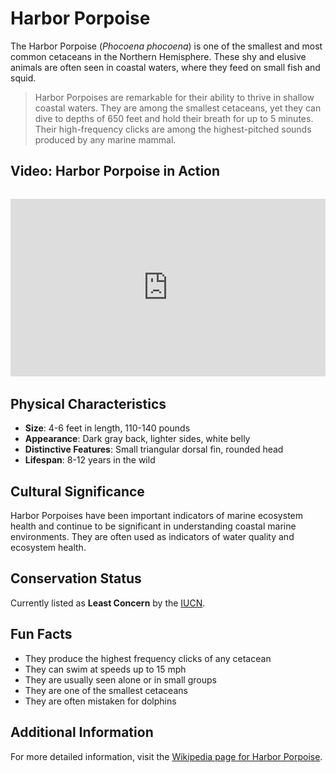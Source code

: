 # Harbor Porpoise

The Harbor Porpoise (*Phocoena phocoena*) is one of the smallest and most common cetaceans in the Northern Hemisphere. These shy and elusive animals are often seen in coastal waters, where they feed on small fish and squid.

> Harbor Porpoises are remarkable for their ability to thrive in shallow coastal waters. They are among the smallest cetaceans, yet they can dive to depths of 650 feet and hold their breath for up to 5 minutes. Their high-frequency clicks are among the highest-pitched sounds produced by any marine mammal.

## Video: Harbor Porpoise in Action
<div class="video-container" style="position: relative; padding-bottom: 56.25%; height: 0; overflow: hidden; max-width: 100%; margin: 2rem 0;">
    <iframe style="position: absolute; top: 0; left: 0; width: 100%; height: 100%;" 
            src="https://www.youtube.com/embed/-vVeZw96jSo" 
            title="Harbor Porpoise in Action" 
            frameborder="0" 
            allow="accelerometer; autoplay; clipboard-write; encrypted-media; gyroscope; picture-in-picture" 
            allowfullscreen>
    </iframe>
</div>

## Physical Characteristics

- **Size**: 4-6 feet in length, 110-140 pounds
- **Appearance**: Dark gray back, lighter sides, white belly
- **Distinctive Features**: Small triangular dorsal fin, rounded head
- **Lifespan**: 8-12 years in the wild

## Cultural Significance
Harbor Porpoises have been important indicators of marine ecosystem health and continue to be significant in understanding coastal marine environments. They are often used as indicators of water quality and ecosystem health.

## Conservation Status
Currently listed as **Least Concern** by the [IUCN](https://www.iucnredlist.org/species/17027/50370984).

## Fun Facts
- They produce the highest frequency clicks of any cetacean
- They can swim at speeds up to 15 mph
- They are usually seen alone or in small groups
- They are one of the smallest cetaceans
- They are often mistaken for dolphins

## Additional Information
For more detailed information, visit the [Wikipedia page for Harbor Porpoise](https://en.wikipedia.org/wiki/Harbour_porpoise). 
